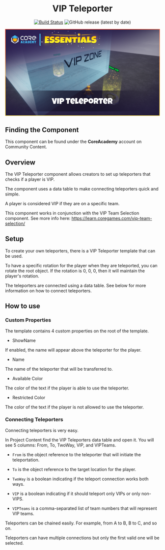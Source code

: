 <div align="center">

# VIP Teleporter

[![Build Status](https://github.com/ManticoreGamesInc/CC-VIP-Teleporter/workflows/CI/badge.svg)](https://github.com/ManticoreGamesInc/CC-VIP-Teleporter/actions/workflows/ci.yml?query=workflow%3ACI%29)
![GitHub release (latest by date)](https://img.shields.io/github/v/release/ManticoreGamesInc/CC-VIP-Teleporter?style=plastic)

![Preview](/Screenshots/Main.png)

</div>

## Finding the Component

This component can be found under the **CoreAcademy** account on Community Content.

## Overview

The VIP Teleporter component allows creators to set up teleporters that checks if a player is VIP.

The component uses a data table to make connecting teleporters quick and simple.

A player is considered VIP if they are on a specific team.

This component works in conjunction with the VIP Team Selection component. See more info here: https://learn.coregames.com/vip-team-selection/

## Setup

To create your own teleporters, there is a VIP Teleporter template that can be used.

To have a specific rotation for the player when they are teleported, you can rotate the root object.
If the rotation is 0, 0, 0, then it will maintain the player's rotation.

The teleporters are connected using a data table. See below for more information on how to connect teleporters.

## How to use

### Custom Properties

The template contains 4 custom properties on the root of the template.

- ShowName

If enabled, the name will appear above the teleporter for the player.

- Name

The name of the teleporter that will be transferred to.

- Available Color

The color of the text if the player is able to use the teleporter.

- Restricted Color

The color of the text if the player is not allowed to use the teleporter.

### Connecting Teleporters

Connecting teleporters is very easy.

In Project Content find the VIP Teleporters data table and open it. You will see 5 columns: From, To, TwoWay, VIP, and VIPTeams.

- `From` is the object reference to the teleporter that will initiate the teleportation.

- `To` is the object reference to the target location for the player.

- `TwoWay` is a boolean indicating if the teleport connection works both ways.

- `VIP` is a boolean indicating if it should teleport only VIPs or only non-VIPS.

- `VIPTeams` is a comma-separated list of team numbers that will represent VIP teams.

Teleporters can be chained easily. For example, from A to B, B to C, and so on.

Teleporters can have multiple connections but only the first valid one will be selected.
